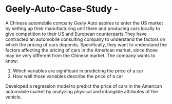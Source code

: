 # Geely-Auto-Case-Study - 

A Chinese automobile company Geely Auto aspires to enter the US market by setting up their manufacturing unit there and producing cars locally to give competition to their US and European counterparts.They have contracted an automobile consulting company to understand the factors on which the pricing of cars depends. Specifically, they want to understand the factors affecting the pricing of cars in the American market, since those may be very different from the Chinese market. The company wants to know:

1. Which variables are significant in predicting the price of a car
2. How well those variables describe the price of a car

Developed a regression model to predict the price of cars in the American automobile market by analyzing physical and intangible attributes of the vehicle.
